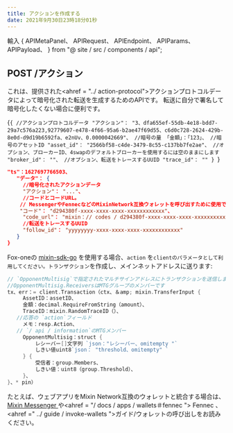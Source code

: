 ```yaml
---
title: アクションを作成する
date: 2021年9月30日23時18分01秒
---
```


輸入 { APIMetaPanel、 APIRequest、 APIEndpoint、 APIParams、 APIPayload、 } from "@ site / src / components / api";

## POST /アクション

これは、提供された<ahref = "../ action-protocol">アクションプロトコル</a>データによって暗号化された転送を生成するためのAPIです。 転送に自分で署名して暗号化したくない場合に便利です。

<APIEndpoint base="https://api.4swap.org/api" url="/actions" />

<APIMetaPanel scope="Authorized" /><APIPayload>{`{ //アクションプロトコルデータ "アクション"： "3、dfa655ef-55db-4e18-bdd7-29a7c576a223,92779607-e478-4f66-95a6-b2ae47f69d55、c6d0c728-2624-429b-8e0d-d9d19b6592fa、e2nUv、0.0000042669"、 //暗号の量 「金額」：「123」、 //暗号のアセットID "asset_id"： "2566bf58-c4de-3479-8c55-c137bb7fe2ae"、 //オプション、ブローカーID、4swapのデフォルトブローカーを使用するには空のままにします "broker_id"： ""、 //オプション、転送をトレースするUUID "trace_id"： "" } `} </APIPayload>

<APIRequest title="アクションを作成" method="POST" base="https://api.4swap.org/api" url='/actions --data PAYLOAD' />

```json title="Response"
"ts"：1627697766503、
   "データ"： {
     //暗号化されたアクションデータ
     "アクション"： "..."、
     //コードとコードURL。 
    // MessengerやFennecなどのMixinNetwork互換ウォレットを呼び出すために使用できます。
    "コード"： "d294380f-xxxx-xxxx-xxxx-xxxxxxxxxxxx"、
     "code_url"： "mixin：// codes / d294380f-xxxx-xxxx-xxxx-xxxxxxxxxxxx"、
     //転送をトレースするUUID
     "follow_id"： "yyyyyyyy-xxxx-xxxx-xxxx-xxxxxxxxxxxx"
   }
} 
```

Fox-oneの [mixin-sdk-go](https://github.com/fox-one/mixin-sdk-go) を使用する場合、`action` を`clientのパラメータとして利用してください。トランザクション`を作成し、メインネットアドレスに送ります:

```go
// `OpponentMultisig`で指定されたマルチサインアドレスにトランザクションを送信します
//OpponentMultisig.ReceiversはMTGグループのメンバーです
tx、err：= client.Transaction（ctx、＆amp; mixin.TransferInput {
     AssetID：assetID、
     金額：decimal.RequireFromString（amount）、
     TraceID：mixin.RandomTraceID（）、
   //応答の `action`フィールド
     メモ：resp.Action、
   // `/ api / information`のMTGメンバー
     OpponentMultisig：struct {
         レシーバー[]文字列 `json："レシーバー、omitempty "`
         しきい値uint8`json： "threshold、omitempty" `
     } {
         受信者：group.Members、
         しきい値：uint8（group.Threshold）、
     }、
}、* pin） 
```

たとえば、ウェブアプリをMixin Network互換のウォレットと統合する場合は、[ Mixin Messenger ](/docs/apps/wallets#mixin-messenger)や<ahref = "/ docs / apps / wallets＃fennec "> Fennec </a>、<ahref =" ../ guide / invoke-wallets ">ガイド/ウォレットの呼び出し</a>をお読みください。

